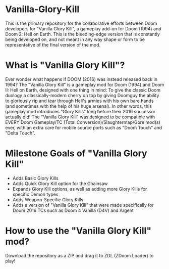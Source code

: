 # Vanilla-Glory-Kill
This is the primary repository for the collaborative efforts between Doom developers for "Vanilla Glory Kill", a gameplay add-on for Doom (1994) and Doom 2: Hell on Earth. This is the bleeding-edge version that is constantly being developed on, and not meant in any way shape or form to be representative of the final version of the mod.

# What is "Vanilla Glory Kill"?
Ever wonder what happens if DOOM (2016) was instead released back in 1994? The "Vanilla Glory Kill" is a gameplay mod for Doom (1994) and Doom II: Hell on Earth, designed with one thing in mind: To give the classic Doom duology a classically-modern cherry on top by giving Doomguy the ability to gloriously rip and tear through Hell's armies with his own bare hands (and sometimes with the help of his huge arsenal). In other words, this gameplay mod introduces "Glory Kills" long before their 2016 successor actually did! The "Vanilla Glory Kill" was designed to be compatible with EVERY Doom Gameplay/TC (Total Conversion)/Slaughtermap/Gore mod(s) ever, with an extra care for mobile source ports such as "Doom Touch" and "Delta Touch".

# Milestone Goals of "Vanilla Glory Kill"
* Adds Basic Glory Kills
* Adds Quick Glory Kill option for the Chainsaw
* Expands Glory Kill options, as well as adding more Glory Kills for specific Demon types
* Adds Weapon-Specific Glory Kills
* Adds a version of "Vanilla Glory Kill" that were made specifically for Doom 2016 TCs such as Doom 4 Vanilla (D4V) and Argent

# How to use the "Vanilla Glory Kill" mod?
Download the repository as a ZIP and drag it to ZDL (ZDoom Loader) to play!
